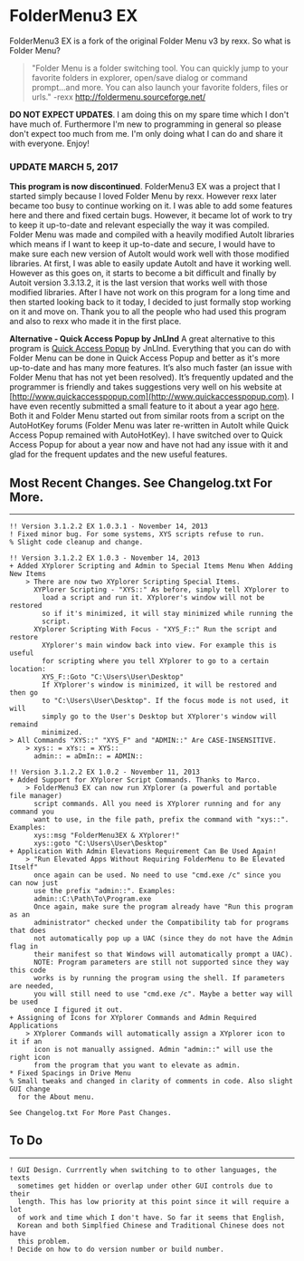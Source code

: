 # FolderMenu3 EX
FolderMenu3 EX is a fork of the original Folder Menu v3 by rexx. So what is Folder Menu?
> "Folder Menu is a folder switching tool. You can quickly jump to your favorite folders in explorer, open/save dialog or command prompt...and more. You can also launch your favorite folders, files or urls." -rexx
http://foldermenu.sourceforge.net/

**DO NOT EXPECT UPDATES**. I am doing this on my spare time which I don't have much of. Furthermore I'm new to programming in general so please don't expect too much from me. I'm only doing what I can do and share it with everyone. Enjoy!

### UPDATE MARCH 5, 2017
**This program is now discontinued**. FolderMenu3 EX was a project that I started simply because I loved Folder Menu by rexx. However rexx later became too busy to continue working on it. I was able to add some features here and there and fixed certain bugs. However, it became lot of work to try to keep it up-to-date and relevant especially the way it was compiled. Folder Menu was made and compiled with a heavily modified AutoIt libraries which means if I want to keep it up-to-date and secure, I would have to make sure each new version of AutoIt would work well with those modified libraries. At first, I was able to easily update AutoIt and have it working well. However as this goes on, it starts to become a bit difficult and finally by Autoit version 3.3.13.2, it is the last version that works well with those modified libraries. After I have not work on this program for a long time and then started looking back to it today, I decided to just formally stop working on it and move on. Thank you to all the people who had used this program and also to rexx who made it in the first place.

**Alternative - Quick Access Popup by JnLlnd**
A great alternative to this program is [Quick Access Popup](https://github.com/Silvernine0S/QuickAccessPopup) by JnLlnd. Everything that you can do with Folder Menu can be done in Quick Access Popup and better as it's more up-to-date and has many more features. It’s also much faster (an issue with Folder Menu that has not yet been resolved). It’s frequently updated and the programmer is friendly and takes suggestions very well on his website at [http://www.quickaccesspopup.com](http://www.quickaccesspopup.com). I have even recently submitted a small feature to it about a year ago [here](https://github.com/Silvernine0S/QuickAccessPopup). Both it and Folder Menu started out from similar roots from a script on the AutoHotKey forums (Folder Menu was later re-written in AutoIt while Quick Access Popup remained with AutoHotKey). I have switched over to Quick Access Popup for about a year now and have not had any issue with it and glad for the frequent updates and the new useful features.


## Most Recent Changes. See Changelog.txt For More.
----------------------------------------------------
	!! Version 3.1.2.2 EX 1.0.3.1 - November 14, 2013
	! Fixed minor bug. For some systems, XYS scripts refuse to run.
	% Slight code cleanup and change.

	!! Version 3.1.2.2 EX 1.0.3 - November 14, 2013
	+ Added XYplorer Scripting and Admin to Special Items Menu When Adding New Items
		> There are now two XYplorer Scripting Special Items.
		  XYPlorer Scripting - "XYS::" As before, simply tell XYplorer to
		    load a script and run it. XYplorer's window will not be restored
			so if it's minimized, it will stay minimized while running the
			script.
		  XYplorer Scripting With Focus - "XYS_F::" Run the script and restore
		    XYplorer's main window back into view. For example this is useful
			for scripting where you tell XYplorer to go to a certain location:
			XYS_F::Goto "C:\Users\User\Desktop"
			If XYplorer's window is minimized, it will be restored and then go
			to "C:\Users\User\Desktop". If the focus mode is not used, it will
			simply go to the User's Desktop but XYplorer's window will remaind
			minimized.
	> All Commands "XYS::" "XYS_F" and "ADMIN::" Are CASE-INSENSITIVE.
		> xys:: = xYs:: = XYS::
		  admin:: = aDmIn:: = ADMIN::

	!! Version 3.1.2.2 EX 1.0.2 - November 11, 2013
	+ Added Support for XYplorer Script Commands. Thanks to Marco.
		> FolderMenu3 EX can now run XYplorer (a powerful and portable file manager)
		  script commands. All you need is XYplorer running and for any command you
		  want to use, in the file path, prefix the command with "xys::". Examples:
		  xys::msg "FolderMenu3EX & XYplorer!"
		  xys::goto "C:\Users\User\Desktop"
	+ Application With Admin Elevations Requirement Can Be Used Again!
		> "Run Elevated Apps Without Requiring FolderMenu to Be Elevated Itself"
		  once again can be used. No need to use "cmd.exe /c" since you can now just
		  use the prefix "admin::". Examples:
		  admin::C:\Path\To\Program.exe
		  Once again, make sure the program already have "Run this program as an
		  administrator" checked under the Compatibility tab for programs that does
		  not automatically pop up a UAC (since they do not have the Admin flag in
		  their manifest so that Windows will automatically prompt a UAC).
		  NOTE: Program parameters are still not supported since they way this code
		  works is by running the program using the shell. If parameters are needed,
		  you will still need to use "cmd.exe /c". Maybe a better way will be used
		  once I figured it out.
	+ Assigning of Icons for XYplorer Commands and Admin Required Applications
		> XYplorer Commands will automatically assign a XYplorer icon to it if an
		  icon is not manually assigned. Admin "admin::" will use the right icon
		  from the program that you want to elevate as admin.
	* Fixed Spacings in Drive Menu
	% Small tweaks and changed in clarity of comments in code. Also slight GUI change
	  for the About menu.

	See Changelog.txt For More Past Changes.

## To Do
---------
	! GUI Design. Currrently when switching to to other languages, the texts
	  sometimes get hidden or overlap under other GUI controls due to their
	  length. This has low priority at this point since it will require a lot
	  of work and time which I don't have. So far it seems that English,
	  Korean and both Simplfied Chinese and Traditional Chinese does not have
	  this problem.
	! Decide on how to do version number or build number.
